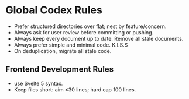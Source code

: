 # Global Codex Rules

- Prefer structured directories over flat; nest by feature/concern.
- Always ask for user review before committing or pushing.
- Always keep every document up to date. Remove all stale documents.
- Always prefer simple and minimal code. K.I.S.S
- On deduplication, migrate all stale code.

## Frontend Development Rules

- use Svelte 5 syntax.
- Keep files short: aim ≤30 lines; hard cap 100 lines.
